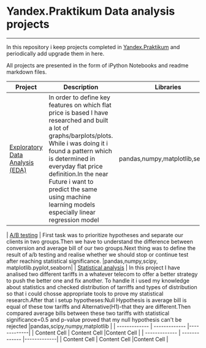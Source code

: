 # Yandex.Praktikum Data analysis projects
---
In this repository i  keep projects completed in [Yandex.Praktikum](https://praktikum.yandex.ru/profile/data-analyst/) and periodically add upgrade them in here.

All projects are presented in the form of iPython Notebooks and readme markdown files.




| Project | Description |Libraries |
| ------------- | ------------- |-------------|
| [Exploratory Data Analysis (EDA)](https://github.com/Singlepimple/prj/tree/python-skills/Exploratory%20Data%20Analysis%20(EDA))| In order to define key features on which flat price is based I have researched and built a lot of graphs/barplots/plots. While i was doing it i found a pattern which is determined in everyday flat price definition.In the near Future i want to predict the same using machine learning models especially linear regression model |pandas,numpy,matplotlib,seaborn|

| [A/B testing](https://github.com/Singlepimple/prj/tree/python-skills/A-B%20tests)  | First task was to prioritize hypotheses and separate our clients in two groups.Then we have to understand the difference between conversion and average bill of our two groups.Next thing was to define the result of a/b testing and realise whether we should stop or continue test after reaching statistical significance.  |pandas,numpy,scipy, matplotlib.pyplot,seaborn|
| [Statistical analysis](https://github.com/Singlepimple/prj/blob/python-skills/Statistical%20research/Statistic%20research.ipynb) | In this project I have analised two different tariffs in a whatever telecom to offer a better strategy to push the better one and fix another. To handle it i used my knowledge about statistics and checked distribution of tarriffs and types of distribution so that i could chosse appropriate tools to prove my statistical research.After that i setup hypotheses:Null Hypothesis is average bill is equal of these tow tariffs and Alternative(H1)-that they are different.Then compared average bills between these two tariffs with statistical significance=0.5 and p-value proved that my null hypothesis can't be rejected   |pandas,scipy,numpy,matplotlib |
| ------------- | ------------- |-------------|
| Content Cell  | Content Cell  |Content Cell |
| ------------- | ------------- |-------------|
| Content Cell  | Content Cell  |Content Cell |

